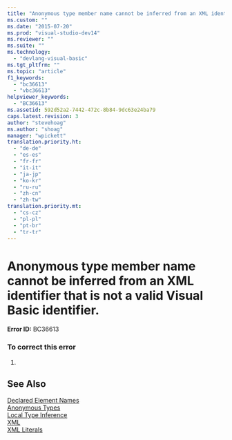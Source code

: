 ```yaml
---
title: "Anonymous type member name cannot be inferred from an XML identifier that is not a valid Visual Basic identifier. | Microsoft Docs"
ms.custom: ""
ms.date: "2015-07-20"
ms.prod: "visual-studio-dev14"
ms.reviewer: ""
ms.suite: ""
ms.technology: 
  - "devlang-visual-basic"
ms.tgt_pltfrm: ""
ms.topic: "article"
f1_keywords: 
  - "bc36613"
  - "vbc36613"
helpviewer_keywords: 
  - "BC36613"
ms.assetid: 592d52a2-7442-472c-8b84-9dc63e24ba79
caps.latest.revision: 3
author: "stevehoag"
ms.author: "shoag"
manager: "wpickett"
translation.priority.ht: 
  - "de-de"
  - "es-es"
  - "fr-fr"
  - "it-it"
  - "ja-jp"
  - "ko-kr"
  - "ru-ru"
  - "zh-cn"
  - "zh-tw"
translation.priority.mt: 
  - "cs-cz"
  - "pl-pl"
  - "pt-br"
  - "tr-tr"
---
```

# Anonymous type member name cannot be inferred from an XML identifier that is not a valid Visual Basic identifier.
**Error ID:** BC36613  
  
### To correct this error  
  
1.  
  
## See Also  
 [Declared Element Names](/dotnet/visual-basic/programming-guide/language-features/declared-elements/declared-element-names)   
 [Anonymous Types](/dotnet/visual-basic/programming-guide/language-features/objects-and-classes/anonymous-types)   
 [Local Type Inference](/dotnet/visual-basic/programming-guide/language-features/variables/local-type-inference)   
 [XML](/dotnet/visual-basic/programming-guide/language-features/xml/index)   
 [XML Literals](/dotnet/visual-basic/language-reference/xml-literals/index)